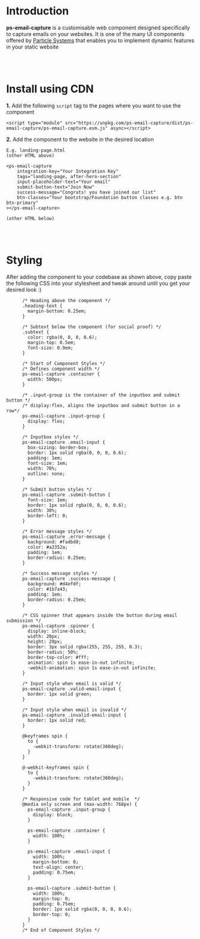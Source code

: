 # Introduction

**ps-email-capture** is a customisable web component designed specifically to capture emails on your websites. It is one of the many UI components offered by [Particle Systems](https://particle.systems) that enables you to implement dynamic features in your static website

<br/>
<br/>

# Install using CDN

**1.** Add the following `script` tag to the pages where you want to use the component

```
<script type="module" src="https://unpkg.com/ps-email-capture/dist/ps-email-capture/ps-email-capture.esm.js" async></script>
```

**2.** Add the component to the website in the desired location

```
E.g. landing-page.html
(other HTML above)

<ps-email-capture
    integration-key="Your Integration Key"
    tags="landing-page, after-hero-section"
    input-placeholder-text="Your email"
    submit-button-text="Join Now"
    success-message="Congrats! you have joined our list"
    btn-classes="Your bootstrap/Foundation button classes e.g. btn btn-primary"
></ps-email-capture>

(other HTML below)
```

<br/>
<br/>

# Styling

After adding the component to your codebase as shown above, copy paste the following CSS into your stylesheet and tweak around until you get your desired look :)

```
      /* Heading above the component */
      .heading-text {
        margin-bottom: 0.25em;
      }

      /* Subtext below the component (for social proof) */
      .subtext {
        color: rgba(0, 0, 0, 0.6);
        margin-top: 0.5em;
        font-size: 0.9em;
      }

      /* Start of Component Styles */
      /* Defines component width */
      ps-email-capture .container {
        width: 500px;
      }

      /* .input-group is the container of the inputbox and submit button */
      /* display:flex, aligns the inputbox and submit button in a row*/
      ps-email-capture .input-group {
        display: flex;
      }

      /* Inputbox styles */
      ps-email-capture .email-input {
        box-sizing: border-box;
        border: 1px solid rgba(0, 0, 0, 0.6);
        padding: 1em;
        font-size: 1em;
        width: 70%;
        outline: none;
      }

      /* Submit button styles */
      ps-email-capture .submit-button {
        font-size: 1em;
        border: 1px solid rgba(0, 0, 0, 0.6);
        width: 30%;
        border-left: 0;
      }

      /* Error message styles */
      ps-email-capture .error-message {
        background: #fadbd8;
        color: #a2352a;
        padding: 1em;
        border-radius: 0.25em;
      }

      /* Success message styles */
      ps-email-capture .success-message {
        background: #d4efdf;
        color: #1b7a43;
        padding: 1em;
        border-radius: 0.25em;
      }

      /* CSS spinner that appears inside the button during email submission */
      ps-email-capture .spinner {
        display: inline-block;
        width: 20px;
        height: 20px;
        border: 3px solid rgba(255, 255, 255, 0.3);
        border-radius: 50%;
        border-top-color: #fff;
        animation: spin 1s ease-in-out infinite;
        -webkit-animation: spin 1s ease-in-out infinite;
      }

      /* Input style when email is valid */
      ps-email-capture .valid-email-input {
        border: 1px solid green;
      }

      /* Input style when email is invalid */
      ps-email-capture .invalid-email-input {
        border: 1px solid red;
      }

      @keyframes spin {
        to {
          -webkit-transform: rotate(360deg);
        }
      }

      @-webkit-keyframes spin {
        to {
          -webkit-transform: rotate(360deg);
        }
      }

      /* Responsive code for tablet and mobile  */
      @media only screen and (max-width: 768px) {
        ps-email-capture .input-group {
          display: block;
        }

        ps-email-capture .container {
          width: 100%;
        }

        ps-email-capture .email-input {
          width: 100%;
          margin-bottom: 0;
          text-align: center;
          padding: 0.75em;
        }

        ps-email-capture .submit-button {
          width: 100%;
          margin-top: 0;
          padding: 0.75em;
          border: 1px solid rgba(0, 0, 0, 0.6);
          border-top: 0;
        }
      }
      /* End of Component Styles */
```
